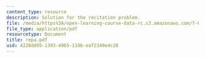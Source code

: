 ```yaml
---
content_type: resource
description: Solution for the recitation problem.
file: /media/https%3A/open-learning-course-data-rc.s3.amazonaws.com/7-012-introduction-to-biology-fall-2004/4228dd9513934965119beaf2349e4c28_repa.pdf
file_type: application/pdf
resourcetype: Document
title: repa.pdf
uid: 4228dd95-1393-4965-119b-eaf2349e4c28
---
```

